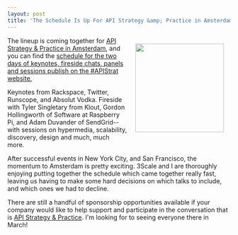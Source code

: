 ```yaml
---
layout: post
title: 'The Schedule Is Up For API Strategy &amp; Practice in Amsterdam'
---
```

<p><a href="http://www.apistrategyconference.com/"><img class="c1" style="padding: 15px;" src="https://s3.amazonaws.com/kinlane-productions/events/api-strategy-practice-conference/api-strategy-conference-logo.png" alt="" width="200" align="right" /></a></p>
<p>The lineup is coming together for <a href="http://www.apistrategyconference.com/2014Amsterdam/">API Strategy &amp; Practice in Amsterdam</a>, and you can find the <a href="http://www.apistrategyconference.com/2014Amsterdam/schedule.php">schedule for the two days of keynotes, fireside chats, panels and sessions publish on the #APIStrat website.</a></p>
<p>Keynotes from Rackspace, Twitter, Runscope, and Absolut Vodka. Fireside with Tyler Singletary from Klout, Gordon Hollingworth of Software at Raspberry Pi, and Adam Duvander of SendGrid--with sessions on hypermedia, scalability, discovery, design and much, much more.</p>
<p>After successful events in New York City, and San Francisco, the momentum to Amsterdam is pretty exciting. 3Scale and I are thoroughly enjoying putting together the schedule which came together really fast, leaving us having to make some hard decisions on which talks to include, and which ones we had to decline.</p>
<p>There are still a handful of sponsorship opportunities available if your company would like to help support and participate in the conversation that is <a href="http://www.apistrategyconference.com/2014Amsterdam/">API Strategy &amp; Practice</a>. I'm looking for to seeing everyone there in March!</p>